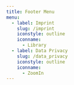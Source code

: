 ```yaml
---
title: Footer Menu
menu:
  - label: Imprint
    slug: /imprint
    iconstyle: outline
    iconname:
      - Library
  - label: Data Privacy
    slug: /data_privacy
    iconstyle: outline
    iconname:
      - ZoomIn
---
```

